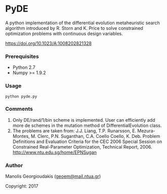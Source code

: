 # PyDE #

A python implementation of the differential evolution metaheuristic search algorithm introduced by R. Storn and K. Price to solve constrained optimization problems with continuous design variables.

https://doi.org/10.1023/A:1008202821328

### Prerequisites ###

* Python 2.7
* Numpy >= 1.9.2

### Usage ###

```
python pyde.py
```

### Comments ###
1. Only DE/rand/1/bin scheme is implemented. User can efficiently add more de schemes in the mutation method of DifferentialEvolution class.
2. The problems are taken from: J.J. Liang, T.P. Runarsson, E. Mezura-Montes, M. Clerc, P.N. Suganthan, C.A. Coello Coello, K. Deb. 
   Problem Definitions and Evaluation Criteria for the CEC 2006 Special Session on Constrained Real-Parameter Optimization, Technical Report, 2006. 
   http://www.ntu.edu.sg/home/EPNSugan

### Author ###

Manolis Georgioudakis (geoem@mail.ntua.gr)

Copyright: 2017